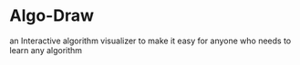# Algo-Draw
an Interactive algorithm visualizer to make it easy for anyone who needs to learn any algorithm
